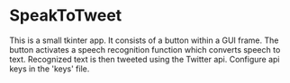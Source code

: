 # SpeakToTweet
This is a small tkinter app.
It consists of a button within a GUI frame. 
The button activates a speech recognition function which converts speech to text.
Recognized text is then tweeted using the Twitter api.
Configure api keys in the 'keys' file.
